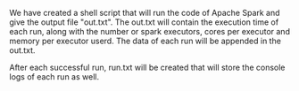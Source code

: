 We have created a shell script that will run the code of Apache Spark and give the output file "out.txt". The out.txt will contain the execution time of each run, along with the number or spark executors, cores per executor and memory per executor userd. The data of each run will be appended in the out.txt.

After each successful run, run.txt will be created that will store the console logs of each run as well. 

